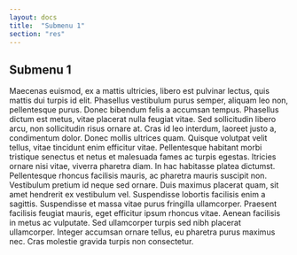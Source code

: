 ```yaml
---
layout: docs
title:  "Submenu 1"
section: "res"
---
```


## Submenu 1

Maecenas euismod, ex a mattis ultricies, libero est pulvinar lectus, quis mattis dui turpis id elit. Phasellus vestibulum purus semper, aliquam leo non, pellentesque purus. Donec bibendum felis a accumsan tempus. Phasellus dictum est metus, vitae placerat nulla feugiat vitae. Sed sollicitudin libero arcu, non sollicitudin risus ornare at. Cras id leo interdum, laoreet justo a, condimentum dolor. Donec mollis ultrices quam. Quisque volutpat velit tellus, vitae tincidunt enim efficitur vitae. Pellentesque habitant morbi tristique senectus et netus et malesuada fames ac turpis egestas.
ltricies ornare nisi vitae, viverra pharetra diam. In hac habitasse platea dictumst. Pellentesque rhoncus facilisis mauris, ac pharetra mauris suscipit non. Vestibulum pretium id neque sed ornare. Duis maximus placerat quam, sit amet hendrerit ex vestibulum vel. Suspendisse lobortis facilisis enim a sagittis. Suspendisse et massa vitae purus fringilla ullamcorper. Praesent facilisis feugiat mauris, eget efficitur ipsum rhoncus vitae. Aenean facilisis in metus ac vulputate. Sed ullamcorper turpis sed nibh placerat ullamcorper. Integer accumsan ornare tellus, eu pharetra purus maximus nec. Cras molestie gravida turpis non consectetur.